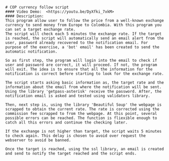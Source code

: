     # COP currency follow script
    #### Video Demo:  <https://youtu.be/DyXfki_7xkM>
    #### Description:
    This program allow user to follow the price from a well-known exchange currency to send money from Europe to Colombia. With this program you can set a target exchange rate.
    The script will check each 5 minutes the exchange rate. If the target is reached, the script will automatically send an email alert from the user, password already recovered to the notification email. For purpose of the exercise, a 'bot' email' has been created to send the automatic notification.

    So as first step, the program will login into the email to check if user and password are correct, it will proceed. If not, the program will exit. The idea is to ensure that all the information for the notification is correct before starting to look for the exchange rate.

    The script starts asking basic information as, the target rate and the information about the email from where the notification will be sent. Using the library 'getpass-asterisk' receive the password. After, the notification email is asked and tested using validators library.

    Then, next step is, using the library 'Beautiful Soup' the webpage is scrapped to obtain the current rate. The rate is corrected using the commission fee scrapped to from the webpage. At this point, several possible errors can be reached. The function is fliexible enough to catch all this errors and continue the checking later.

    If the exchange is not higher than target, the script waits 5 minutes to check again. This delay is chosen to avoid over request the webserver to avoid be banned.

    Once the target is reached, using the ssl library, an email is created and send to notify the target reached and the script ends. 